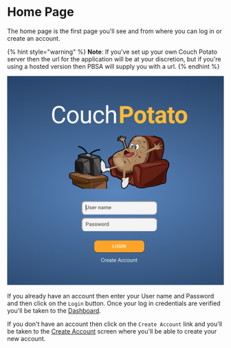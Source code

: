 # Home Page

The home page is the first page you'll see and from where you can log in or create an account.

{% hint style="warning" %}
**Note**: If you've set up your own Couch Potato server then the url for the application will be at your discretion, but if you're using a hosted version then PBSA will supply you with a url.
{% endhint %}

![](../../../.gitbook/assets/image%20%2815%29.png)

If you already have an account then enter your User name and Password and then click on the `Login` button. Once your log in credentials are verified you'll be taken to the [Dashboard](dashboard.md).

If you don't have an account then click on the `Create Account` link and you'll be taken to the [Create Account](creating-an-account.md) screen where you'll be able to create your new account.

